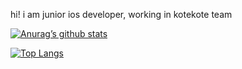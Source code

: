 hi! i am junior ios developer, working in kotekote team

[![Anurag’s github stats](https://github-readme-stats.vercel.app/api?username=keetsta)](https://github.com/keetsta)

[![Top Langs](https://github-readme-stats.vercel.app/api/top-langs/?username=keetsta&layout=compact)](https://github.com/keetsta)
